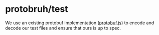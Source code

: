 # protobruh/test

We use an existing protobuf implementation ([protobuf.js](https://github.com/protobufjs/protobuf.js)) to encode and decode our test files and ensure that ours is up to spec.
